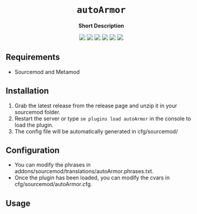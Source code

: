 <div align="center">
  <h1><code>autoArmor</code></h1>
  <p>
    <strong>Short Description</strong>
  </p>
  <p style="margin-bottom: 0.5ex;">
    <img
        src="https://img.shields.io/github/downloads//autoArmor/total"
    />
    <img
        src="https://img.shields.io/github/last-commit//autoArmor"
    />
    <img
        src="https://img.shields.io/github/issues//autoArmor"
    />
    <img
        src="https://img.shields.io/github/issues-closed//autoArmor"
    />
    <img
        src="https://img.shields.io/github/repo-size//autoArmor"
    />
    <img
        src="https://img.shields.io/github/workflow/status//autoArmor/Compile%20and%20release"
    />
  </p>
</div>


## Requirements ##
- Sourcemod and Metamod


## Installation ##
1. Grab the latest release from the release page and unzip it in your sourcemod folder.
2. Restart the server or type `sm plugins load autoArmor` in the console to load the plugin.
3. The config file will be automatically generated in cfg/sourcemod/

## Configuration ##
- You can modify the phrases in addons/sourcemod/translations/autoArmor.phrases.txt.
- Once the plugin has been loaded, you can modify the cvars in cfg/sourcemod/autoArmor.cfg.


## Usage ##

